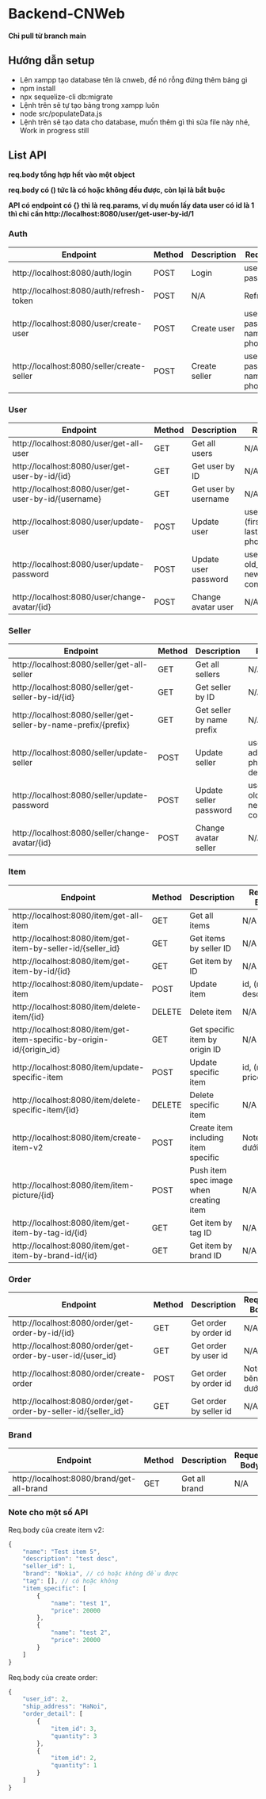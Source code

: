# Backend-CNWeb

__Chỉ pull từ branch main__

## Hướng dẫn setup
* Lên xampp tạo database tên là cnweb, để nó rỗng đừng thêm bảng gì
* npm install
* npx sequelize-cli db:migrate
* Lệnh trên sẽ tự tạo bảng trong xampp luôn
* node src/populateData.js
* Lệnh trên sẽ tạo data cho database, muốn thêm gì thì sửa file này nhé, Work in progress still

## List API
__req.body tổng hợp hết vào một object__

__req.body có () tức là có hoặc không đều được, còn lại là bắt buộc__

__API có endpoint có {} thì là req.params, ví dụ muốn lấy data user có id là 1 thì chỉ cần http://localhost:8080/user/get-user-by-id/1__

### Auth
Endpoint       |	Method |	Description |	Request Body | Note
---------------|---------|--------------|--------------|------
http://localhost:8080/auth/login |	POST |	Login |	username, password | Cấp accessToken
http://localhost:8080/auth/refresh-token | POST | N/A | Refresh token | 
http://localhost:8080/user/create-user |	POST |	Create user |	username, password, name, phone_number
http://localhost:8080/seller/create-seller |	POST |	Create seller |	username, password, name, phone_number

### User
Endpoint       |	Method |	Description |	Request Body | Note
---------------|---------|--------------|--------------|------
http://localhost:8080/user/get-all-user |	GET |	Get all users |	N/A
http://localhost:8080/user/get-user-by-id/{id} |	GET |	Get user by ID |	N/A
http://localhost:8080/user/get-user-by-id/{username} |	GET |	Get user by username |	N/A
http://localhost:8080/user/update-user |	POST |	Update user |	username, (first_name, last_name, phone_number)
http://localhost:8080/user/update-password |	POST |	Update user password |	username, old_password, new_password, confirm_password
http://localhost:8080/user/change-avatar/{id} | POST | Change avatar user | N/A | Upload file

### Seller
Endpoint       |	Method |	Description |	Request Body | Note
---------------|---------|--------------|--------------|------
http://localhost:8080/seller/get-all-seller |	GET |	Get all sellers |	N/A
http://localhost:8080/seller/get-seller-by-id/{id} |	GET |	Get seller by ID |	N/A
http://localhost:8080/seller/get-seller-by-name-prefix/{prefix} |	GET |	Get seller by name prefix |	N/A
http://localhost:8080/seller/update-seller |	POST |	Update seller |	username, (name, address, phone_number, description)
http://localhost:8080/seller/update-password |	POST |	Update seller password |	username, old_password, new_password, confirm_password
http://localhost:8080/seller/change-avatar/{id} | POST | Change avatar seller | N/A | Upload file

### Item
Endpoint       |	Method |	Description |	Request Body | Note
---------------|---------|--------------|--------------|------
http://localhost:8080/item/get-all-item |	GET |	Get all items |	N/A
http://localhost:8080/item/get-item-by-seller-id/{seller_id} |	GET |	Get items by seller ID |	N/A
http://localhost:8080/item/get-item-by-id/{id} |	GET |	Get item by ID |	N/A
http://localhost:8080/item/update-item |	POST |	Update item |	id, (name, description)
http://localhost:8080/item/delete-item/{id} |	DELETE |	Delete item |	N/A
http://localhost:8080/item/get-item-specific-by-origin-id/{origin_id} |	GET |	Get specific item by origin ID |	N/A
http://localhost:8080/item/update-specific-item |	POST |	Update specific item |	id, (name, price)
http://localhost:8080/item/delete-specific-item/{id} |	DELETE |	Delete specific item |	N/A
http://localhost:8080/item/create-item-v2| POST | Create item including item specific | Note bên dưới
http://localhost:8080/item/item-picture/{id} | POST | Push item spec image when creating item | N/A | Upload file
http://localhost:8080/item/get-item-by-tag-id/{id} | GET | Get item by tag ID | N/A
http://localhost:8080/item/get-item-by-brand-id/{id} | GET | Get item by brand ID | N/A

### Order
Endpoint       |	Method |	Description |	Request Body | Note
---------------|---------|--------------|--------------|------
http://localhost:8080/order/get-order-by-id/{id} | GET | Get order by order id | N/A
http://localhost:8080/order/get-order-by-user-id/{user_id} | GET | Get order by user id | N/A
http://localhost:8080/order/create-order | POST | Get order by order id | Note bên dưới
http://localhost:8080/order/get-order-by-seller-id/{seller_id} | GET | Get order by seller id | N/A

### Brand
Endpoint       |	Method |	Description |	Request Body | Note
---------------|---------|--------------|--------------|------
http://localhost:8080/brand/get-all-brand | GET | Get all brand | N/A

### Note cho một số API
Req.body của create item v2:
```js
{
    "name": "Test item 5",
    "description": "test desc",
    "seller_id": 1,
    "brand": "Nokia", // có hoặc không đều được
    "tag": [], // có hoặc không
    "item_specific": [
        {
            "name": "test 1",
            "price": 20000
        },
        {
            "name": "test 2",
            "price": 20000
        }
    ]
}
```

Req.body của create order: 
```js
{
    "user_id": 2,
    "ship_address": "HaNoi",
    "order_detail": [
        {
            "item_id": 3,
            "quantity": 3
        },
        {
            "item_id": 2,
            "quantity": 1
        }
    ]
}
```

